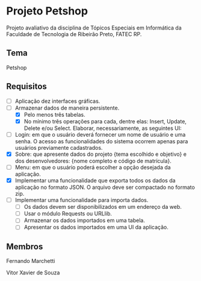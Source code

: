 # Projeto Petshop

Projeto avaliativo da disciplina de Tópicos Especiais em Informática da Faculdade de Tecnologia de Ribeirão Preto, FATEC RP.

## Tema

Petshop

## Requisitos

- [ ] Aplicação dez interfaces gráficas.
- [ ] Armazenar dados de maneira persistente.
    - [X] Pelo menos três tabelas.
    - [X] No mínimo três operações para cada, dentre elas: Insert, Update, Delete e/ou Select.
Elaborar, necessariamente, as seguintes UI:
- [ ] Login: em que o usuário deverá fornecer um nome de usuário e uma senha. O acesso
as funcionalidades do sistema ocorrem apenas para usuários previamente
cadastrados.
- [X] Sobre: que apresente dados do projeto {tema escolhido e objetivo} e dos
desenvolvedores: {nome completo e código de matrícula}.
- [ ] Menu: em que o usuário poderá escolher a opção desejada da aplicação.
- [X] Implementar uma funcionalidade que exporta todos os dados da aplicação no formato
JSON. O arquivo deve ser compactado no formato zip.
- [ ] Implementar uma funcionalidade para importa dados.
    - [ ] Os dados devem ser disponibilizados em um endereço da web.
    - [ ] Usar o módulo Requests ou URLlib.
    - [ ] Armazenar os dados importados em uma tabela.
    - [ ] Apresentar os dados importados em uma UI da aplicação.
    
## Membros
   
Fernando Marchetti

Vitor Xavier de Souza
